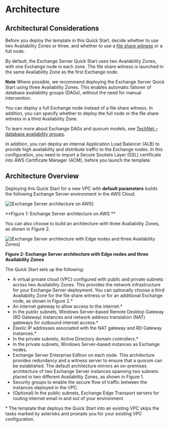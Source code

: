 # Architecture<a name="architecture"></a>

## Architectural Considerations<a name="architectural-considerations"></a>

Before you deploy the template in this Quick Start, decide whether to use two Availability Zones or three, and whether to use a [file share witness](https://docs.microsoft.com/en-us/windows-server/failover-clustering/manage-cluster-quorum) or a full node\.

By default, the Exchange Server Quick Start uses two Availability Zones, with one Exchange node in each zone\. The file share witness is launched in the same Availability Zone as the first Exchange node\.

**Note**
Where possible, we recommend deploying the Exchange Server Quick Start using three Availability Zones\. This enables automatic failover of database availability groups \(DAGs\), without the need for manual intervention\.

You can deploy a full Exchange node instead of a file share witness\. In addition, you can specify whether to deploy the full node or the file share witness in a third Availability Zone\.

To learn more about Exchange DAGs and quorum models, see [TechNet – database availability groups](https://technet.microsoft.com/en-us/library/dd979799)\.

In addition, you can deploy an internal Application Load Balancer \(ALB\) to provide high availability and distribute traffic to the Exchange nodes\. In this configuration, you need to import a Secure Sockets Layer \(SSL\) certificate into AWS Certificate Manager \(ACM\), before you launch the template\.

## Architecture Overview<a name="architecture-overview"></a>

Deploying this Quick Start for a new VPC with **default parameters** builds the following Exchange Server environment in the AWS Cloud\.



![\[Exchange Server architecture on AWS\]](http://docs.aws.amazon.com/quickstart/latest/exchange/images/exchange-architecture.png)

**Figure 1: Exchange Server architecture on AWS **

You can also choose to build an architecture with three Availability Zones, as shown in Figure 2\.



![\[Exchange Server architecture with Edge nodes and three Availability Zones\]](http://docs.aws.amazon.com/quickstart/latest/exchange/images/exchange-architecture-3AZs.png)

**Figure 2: Exchange Server architecture with Edge nodes and three Availability Zones**

The Quick Start sets up the following:
+ A virtual private cloud \(VPC\) configured with public and private subnets across two Availability Zones\. This provides the network infrastructure for your Exchange Server deployment\. You can optionally choose a third Availability Zone for the file share witness or for an additional Exchange node, as shown in Figure 2\.\*
+ An internet gateway to allow access to the internet\.\*
+ In the public subnets, Windows Server–based Remote Desktop Gateway \(RD Gateway\) instances and network address translation \(NAT\) gateways for outbound internet access\.\*
+ Elastic IP addresses associated with the NAT gateway and RD Gateway instances\.\*
+ In the private subnets, Active Directory domain controllers\.\*
+ In the private subnets, Windows Server–based instances as Exchange nodes\.
+ Exchange Server Enterprise Edition on each node\. This architecture provides redundancy and a witness server to ensure that a quorum can be established\. The default architecture mirrors an on\-premises architecture of two Exchange Server instances spanning two subnets placed in two different Availability Zones, as shown in Figure 1\.
+ Security groups to enable the secure flow of traffic between the instances deployed in the VPC\.
+ \(Optional\) In the public subnets, Exchange Edge Transport servers for routing internet email in and out of your environment\.

\* The template that deploys the Quick Start into an existing VPC skips the tasks marked by asterisks and prompts you for your existing VPC configuration\.